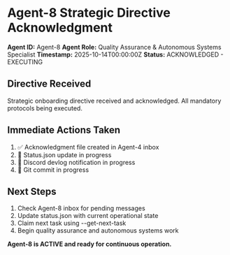 # Agent-8 Strategic Directive Acknowledgment

**Agent ID:** Agent-8
**Agent Role:** Quality Assurance & Autonomous Systems Specialist
**Timestamp:** 2025-10-14T00:00:00Z
**Status:** ACKNOWLEDGED - EXECUTING

## Directive Received
Strategic onboarding directive received and acknowledged. All mandatory protocols being executed.

## Immediate Actions Taken
1. ✅ Acknowledgment file created in Agent-4 inbox
2. 🔄 Status.json update in progress
3. 🔄 Discord devlog notification in progress
4. 🔄 Git commit in progress

## Next Steps
1. Check Agent-8 inbox for pending messages
2. Update status.json with current operational state
3. Claim next task using --get-next-task
4. Begin quality assurance and autonomous systems work

**Agent-8 is ACTIVE and ready for continuous operation.**

